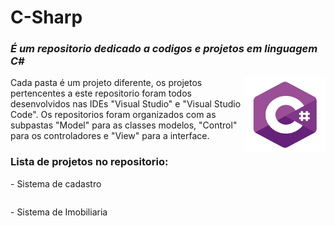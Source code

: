 # C-Sharp

<div>
    <p>
      <em>
        <h3>É um repositorio dedicado a codigos e projetos em linguagem C#</h3>
        <img align="right" alt="LHENRIQUE-C#" height="120" width="130" src="https://github.com/LHSerafim21/LHSerafim21/blob/main/Imagens/C%23.png">
      </em>
    </p>
</div>
<div>
    <p>
      Cada pasta é um projeto diferente, os projetos pertencentes a este repositorio foram todos desenvolvidos nas IDEs "Visual Studio" e "Visual Studio Code". Os repositorios foram organizados com as subpastas "Model" para as classes modelos, "Control" para os controladores e "View" para a interface.
    </p>
</div>
<div>
    <h3>Lista de projetos no repositorio:</h3>
    <table>
        - Sistema de cadastro
    </table>
    <table>
        - Sistema de Imobiliaria
    </table>
</div>
  
